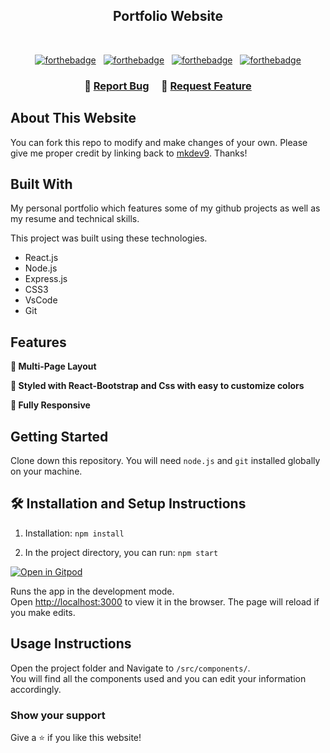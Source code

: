 <h2 align="center">
  Portfolio Website<br/>
</h2>
<br/>

<center>


[![forthebadge](https://forthebadge.com/images/badges/built-with-love.svg)](https://forthebadge.com) &nbsp;
[![forthebadge](https://forthebadge.com/images/badges/made-with-javascript.svg)](https://forthebadge.com) &nbsp;
[![forthebadge](https://forthebadge.com/images/badges/open-source.svg)](https://forthebadge.com) &nbsp;
[![forthebadge](https://forthebadge.com/images/badges/made-with-react.svg)](https://forthebadge.com)

</center>

<h3 align="center">
    🔹
    <a href="https://github.com/mkdev9/Myportfolio/issues">Report Bug</a> &nbsp; &nbsp;
    🔹
    <a href="https://github.com/mkdev9/Myportfolio/issues">Request Feature</a>
</h3>

## About This Website

You can fork this repo to modify and make changes of your own. Please give me proper credit by linking back to [mkdev9](https://github.com/mkdev9/Myportfolio). Thanks!

## Built With

My personal portfolio which features some of my github projects as well as my resume and technical skills.<br/>

This project was built using these technologies.

- React.js
- Node.js
- Express.js
- CSS3
- VsCode
- Git

## Features

**📖 Multi-Page Layout**

**🎨 Styled with React-Bootstrap and Css with easy to customize colors**

**📱 Fully Responsive**

## Getting Started

Clone down this repository. You will need `node.js` and `git` installed globally on your machine.

## 🛠 Installation and Setup Instructions

1. Installation: `npm install`

2. In the project directory, you can run: `npm start`

 [![Open in Gitpod](https://gitpod.io/button/open-in-gitpod.svg)](https://gitpod.io/#https://github.com/mkdev9/Myportfolio.git)

Runs the app in the development mode.\
Open [http://localhost:3000](http://localhost:3000) to view it in the browser.
The page will reload if you make edits.

## Usage Instructions

Open the project folder and Navigate to `/src/components/`. <br/>
You will find all the components used and you can edit your information accordingly.

### Show your support

Give a ⭐ if you like this website!
